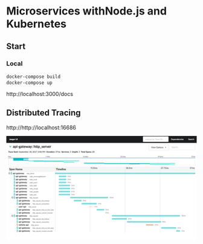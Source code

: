 # Microservices​ ​with​ ​Node.js​ ​and​ ​Kubernetes​

## Start

### Local

```
docker-compose build
docker-compose up
```

http://localhost:3000/docs

## Distributed Tracing

http://http://localhost:16686

![Distributed Tracing](images/tracing_output.png)
